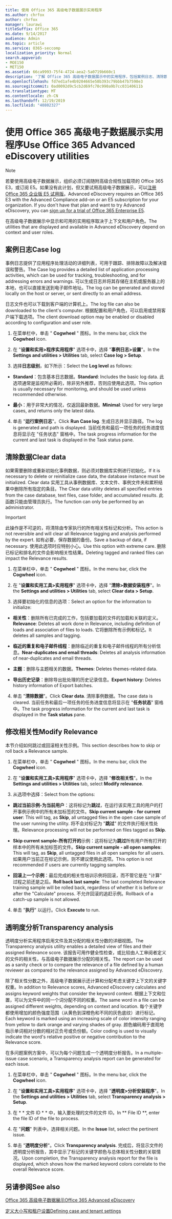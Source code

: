 ```yaml
---
title: 使用 Office 365 高级电子数据展示实用程序
ms.author: chrfox
author: chrfox
manager: laurawi
titleSuffix: Office 365
ms.date: 9/14/2017
audience: Admin
ms.topic: article
ms.service: O365-seccomp
localization_priority: Normal
search.appverid:
- MOE150
- MET150
ms.assetid: 66ca9993-75f4-4724-aea2-5a0719b660c1
description: '了解 Office 365 高级电子数据展示中的实用程序，包括案例日志、清除数据、处理错误、修改相关性和透明度分析。  '
ms.openlocfilehash: fd7ed1afe4b9204665e58b393c79bbb47b7598e3
ms.sourcegitcommit: 0ad0092d9c5cb2d69fc70c990a9b7cc03140611b
ms.translationtype: MT
ms.contentlocale: zh-CN
ms.lasthandoff: 12/19/2019
ms.locfileid: "40802327"
---
```

# <a name="use-office-365-advanced-ediscovery-utilities"></a><span data-ttu-id="9d19e-103">使用 Office 365 高级电子数据展示实用程序</span><span class="sxs-lookup"><span data-stu-id="9d19e-103">Use Office 365 Advanced eDiscovery utilities</span></span>

> [!NOTE]
> <span data-ttu-id="9d19e-p101">若要使用高级电子数据展示，组织必须订阅随附高级合规性加载项的 Office 365 E3，或订阅 E5。如果没有此计划，但又要试用高级电子数据展示，可以[注册 Office 365 企业版 E5 试用版](https://go.microsoft.com/fwlink/p/?LinkID=698279)。</span><span class="sxs-lookup"><span data-stu-id="9d19e-p101">Advanced eDiscovery requires an Office 365 E3 with the Advanced Compliance add-on or an E5 subscription for your organization. If you don't have that plan and want to try Advanced eDiscovery, you can [sign up for a trial of Office 365 Enterprise E5](https://go.microsoft.com/fwlink/p/?LinkID=698279).</span></span> 
  
<span data-ttu-id="9d19e-106">在高级电子数据展示中显示和可用的实用程序取决于上下文和用户角色。</span><span class="sxs-lookup"><span data-stu-id="9d19e-106">The utilities that are displayed and available in Advanced eDiscovery depend on context and user roles.</span></span>
  
## <a name="case-log"></a><span data-ttu-id="9d19e-107">案例日志</span><span class="sxs-lookup"><span data-stu-id="9d19e-107">Case log</span></span>

<span data-ttu-id="9d19e-108">事例日志提供了应用程序处理活动的详细列表，可用于跟踪、排除故障以及解决错误和警告。</span><span class="sxs-lookup"><span data-stu-id="9d19e-108">The Case log provides a detailed list of application processing activities, which can be used for tracking, troubleshooting, and for addressing errors and warnings.</span></span> <span data-ttu-id="9d19e-109">可以生成日志并将其存储在主机或服务器上的本地，也可以直接发送到电子邮件地址。</span><span class="sxs-lookup"><span data-stu-id="9d19e-109">The log can be generated and stored locally on the host or server, or sent directly to an email address.</span></span>
  
<span data-ttu-id="9d19e-110">日志文件也可以下载到客户端的计算机上。</span><span class="sxs-lookup"><span data-stu-id="9d19e-110">The log file can also be downloaded to the client's computer.</span></span> <span data-ttu-id="9d19e-111">根据配置和用户角色，可以启用或禁用客户端下载选项。</span><span class="sxs-lookup"><span data-stu-id="9d19e-111">The client download option may be enabled or disabled according to configuration and user role.</span></span>
  
1. <span data-ttu-id="9d19e-112">在菜单栏中，单击 " **Cogwheel** " 图标。</span><span class="sxs-lookup"><span data-stu-id="9d19e-112">In the menu bar, click the **Cogwheel** icon.</span></span> 
    
2. <span data-ttu-id="9d19e-113">在 "**设置和实用\>程序实用程序**" 选项卡中，选择 "**事例日志\>设置**"。</span><span class="sxs-lookup"><span data-stu-id="9d19e-113">In the **Settings and utilities \> Utilities** tab, select **Case log \> Setup**.</span></span>
    
3. <span data-ttu-id="9d19e-114">选择**日志级别**，如下所示：</span><span class="sxs-lookup"><span data-stu-id="9d19e-114">Select the **Log level** as follows:</span></span> 
    
  - <span data-ttu-id="9d19e-115">**Standard**：包含基本日志数据。</span><span class="sxs-lookup"><span data-stu-id="9d19e-115">**Standard**: Includes the basic log data.</span></span> <span data-ttu-id="9d19e-116">此选项通常是监视所必需的，除非另外推荐，否则应使用此选项。</span><span class="sxs-lookup"><span data-stu-id="9d19e-116">This option is usually necessary for monitoring, and should be used unless recommended otherwise.</span></span>
    
  - <span data-ttu-id="9d19e-117">**最小**：用于非常大的情况，仅返回最新数据。</span><span class="sxs-lookup"><span data-stu-id="9d19e-117">**Minimal**: Used for very large cases, and returns only the latest data.</span></span>
    
4. <span data-ttu-id="9d19e-118">单击 "**运行案例日志**"。</span><span class="sxs-lookup"><span data-stu-id="9d19e-118">Click **Run Case log**.</span></span> <span data-ttu-id="9d19e-119">生成日志并显示路径。</span><span class="sxs-lookup"><span data-stu-id="9d19e-119">The log is generated and path is displayed.</span></span> <span data-ttu-id="9d19e-120">当前任务和最后一项任务的任务进度信息将显示在 "任务状态" 窗格中。</span><span class="sxs-lookup"><span data-stu-id="9d19e-120">The task progress information for the current and last task is displayed in the Task status pane.</span></span>
    
## <a name="clear-data"></a><span data-ttu-id="9d19e-121">清除数据</span><span class="sxs-lookup"><span data-stu-id="9d19e-121">Clear data</span></span>

<span data-ttu-id="9d19e-122">如果需要删除或重新初始化事例数据，则必须对数据库实例进行初始化。</span><span class="sxs-lookup"><span data-stu-id="9d19e-122">If it is necessary to delete or reinitialize case data, the database instance must be initialized.</span></span> <span data-ttu-id="9d19e-123">Clear data 实用工具从事例数据库、文本文件、事例文件夹和累积结果中删除所有指定的条目。</span><span class="sxs-lookup"><span data-stu-id="9d19e-123">The Clear data utility deletes all specified entries from the case database, text files, case folder, and accumulated results.</span></span> <span data-ttu-id="9d19e-124">此函数只能由管理员执行。</span><span class="sxs-lookup"><span data-stu-id="9d19e-124">The function can only be performed by an administrator.</span></span>
  
> [!IMPORTANT]
> <span data-ttu-id="9d19e-125">此操作是不可逆的，将清除由专家执行的所有相关性标记和分析。</span><span class="sxs-lookup"><span data-stu-id="9d19e-125">This action is not reversible and will clear all Relevance tagging and analysis performed by the expert.</span></span> <span data-ttu-id="9d19e-126">如有必要，保存数据的备份。</span><span class="sxs-lookup"><span data-stu-id="9d19e-126">Save a backup of data, if necessary.</span></span> <span data-ttu-id="9d19e-127">使用此选项时应特别小心。</span><span class="sxs-lookup"><span data-stu-id="9d19e-127">Use this option with extreme care.</span></span> <span data-ttu-id="9d19e-128">删除已标记和排名的文件会影响相关性结果。</span><span class="sxs-lookup"><span data-stu-id="9d19e-128">Deleting tagged and ranked files can impact the Relevance results.</span></span> 
  
1. <span data-ttu-id="9d19e-129">在菜单栏中，单击 " **Cogwheel** " 图标。</span><span class="sxs-lookup"><span data-stu-id="9d19e-129">In the menu bar, click the **Cogwheel** icon.</span></span> 
    
2. <span data-ttu-id="9d19e-130">在 "**设置和实用工具\>实用程序**" 选项卡中，选择 "**清除\>数据安装程序**"。</span><span class="sxs-lookup"><span data-stu-id="9d19e-130">In the **Settings and utilities \> Utilities** tab, select **Clear data \> Setup**.</span></span>
    
3. <span data-ttu-id="9d19e-131">选择要初始化的信息的选项：</span><span class="sxs-lookup"><span data-stu-id="9d19e-131">Select an option for the information to initialize:</span></span>
    
  - <span data-ttu-id="9d19e-132">**相关性**：删除所有已完成的工作，包括要加载的文件的加载和关联的定义。</span><span class="sxs-lookup"><span data-stu-id="9d19e-132">**Relevance**: Deletes all work done in Relevance, including definition of loads and association of files to loads.</span></span> <span data-ttu-id="9d19e-133">它将删除所有示例和标记。</span><span class="sxs-lookup"><span data-stu-id="9d19e-133">It deletes all samples and tagging.</span></span>
    
  - <span data-ttu-id="9d19e-134">**临近的重复和电子邮件线程**：删除临近的重复和电子邮件线程的所有分析信息。</span><span class="sxs-lookup"><span data-stu-id="9d19e-134">**Near-duplicates and email threads**: Deletes all analysis information of near-duplicates and email threads.</span></span>
    
  - <span data-ttu-id="9d19e-135">**主题**：删除与主题相关的数据。</span><span class="sxs-lookup"><span data-stu-id="9d19e-135">**Themes**: Deletes themes-related data.</span></span>
    
  - <span data-ttu-id="9d19e-136">**导出历史记录**：删除导出批处理的历史记录信息。</span><span class="sxs-lookup"><span data-stu-id="9d19e-136">**Export history**: Deletes history information of Export batches.</span></span>
    
4. <span data-ttu-id="9d19e-137">单击 "**清除数据**"。</span><span class="sxs-lookup"><span data-stu-id="9d19e-137">Click **Clear data**.</span></span> <span data-ttu-id="9d19e-138">清除事例数据。</span><span class="sxs-lookup"><span data-stu-id="9d19e-138">The case data is cleared.</span></span> <span data-ttu-id="9d19e-139">当前任务和最后一项任务的任务进度信息将显示在 "**任务状态**" 窗格中。</span><span class="sxs-lookup"><span data-stu-id="9d19e-139">The task progress information for the current and last task is displayed in the **Task status** pane.</span></span> 
    
## <a name="modify-relevance"></a><span data-ttu-id="9d19e-140">修改相关性</span><span class="sxs-lookup"><span data-stu-id="9d19e-140">Modify Relevance</span></span>

<span data-ttu-id="9d19e-141">本节介绍如何跳过或回滚相关性示例。</span><span class="sxs-lookup"><span data-stu-id="9d19e-141">This section describes how to skip or roll back a Relevance sample.</span></span>
  
1. <span data-ttu-id="9d19e-142">在菜单栏中，单击 " **Cogwheel** " 图标。</span><span class="sxs-lookup"><span data-stu-id="9d19e-142">In the menu bar, click the **Cogwheel** icon.</span></span> 
    
2. <span data-ttu-id="9d19e-143">在 "**设置和实用工具\>实用程序**" 选项卡中，选择 "**修改相关性**"。</span><span class="sxs-lookup"><span data-stu-id="9d19e-143">In the **Settings and utilities \> Utilities** tab, select **Modify relevance**.</span></span>
    
3. <span data-ttu-id="9d19e-144">从选项中选择：</span><span class="sxs-lookup"><span data-stu-id="9d19e-144">Select from the options:</span></span> 
    
  - <span data-ttu-id="9d19e-145">**跳过当前示例-为当前用户**：这将标记为**跳过**，在运行该实用工具的用户的打开事例示例中的所有未加标签的文件。</span><span class="sxs-lookup"><span data-stu-id="9d19e-145">**Skip current sample - for current user**: This will tag, as **Skip**, all untagged files in the open case sample of the user running the utility.</span></span> <span data-ttu-id="9d19e-146">将不会对标记为 "**跳过**" 的文件执行相关性处理。</span><span class="sxs-lookup"><span data-stu-id="9d19e-146">Relevance processing will not be performed on files tagged as **Skip**.</span></span>
    
  - <span data-ttu-id="9d19e-147">**Skip current sample-所有打开的**示例：这将标记为**跳过**所有用户所有打开的样本中的所有未加标签的文件。</span><span class="sxs-lookup"><span data-stu-id="9d19e-147">**Skip current sample - all open samples**: This will tag, as **Skip**, all untagged files in all open samples for all users.</span></span> <span data-ttu-id="9d19e-148">如果用户当前正在标记示例，则不建议使用此选项。</span><span class="sxs-lookup"><span data-stu-id="9d19e-148">This option is not recommended if users are currently tagging samples.</span></span>
    
  - <span data-ttu-id="9d19e-149">**回滚上一个示例**：最后完成的相关性培训示例将回滚，而不管它是在 "计算" 过程之前还是之后。</span><span class="sxs-lookup"><span data-stu-id="9d19e-149">**Roll back last sample**: The last completed Relevance training sample will be rolled back, regardless of whether it is before or after the "Calculate" process.</span></span> <span data-ttu-id="9d19e-150">不允许回滚的追赶示例。</span><span class="sxs-lookup"><span data-stu-id="9d19e-150">Rollback of a catch-up sample is not allowed.</span></span>
    
4. <span data-ttu-id="9d19e-151">单击 "**执行**" 以运行。</span><span class="sxs-lookup"><span data-stu-id="9d19e-151">Click **Execute** to run.</span></span> 
    
## <a name="transparency-analysis"></a><span data-ttu-id="9d19e-152">透明度分析</span><span class="sxs-lookup"><span data-stu-id="9d19e-152">Transparency analysis</span></span>

<span data-ttu-id="9d19e-153">透明度分析实用程序启用文件及其分配的相关性分数的详细视图。</span><span class="sxs-lookup"><span data-stu-id="9d19e-153">The Transparency analysis utility enables a detailed view of files and their assigned Relevance score.</span></span> <span data-ttu-id="9d19e-154">该报告可用作健全性检查，或比较由人工审阅者定义的文件的相关性，与高级电子数据展示分配的相关性。</span><span class="sxs-lookup"><span data-stu-id="9d19e-154">The report can be used as a sanity check or to compare the relevance of a file defined by a human reviewer as compared to the relevance assigned by Advanced eDiscovery.</span></span> 
  
<span data-ttu-id="9d19e-155">除了相关性分数之外，高级电子数据展示还计算和分配考虑关键字上下文的关键字权重。</span><span class="sxs-lookup"><span data-stu-id="9d19e-155">In addition to Relevance scores, Advanced eDiscovery calculates and assigns keyword weights that consider the keyword context.</span></span> <span data-ttu-id="9d19e-156">根据上下文和位置，可以为文件中的同一个词分配不同的权重。</span><span class="sxs-lookup"><span data-stu-id="9d19e-156">The same word in a file can be assigned different weights, depending on context and location.</span></span> <span data-ttu-id="9d19e-157">每个关键字都使用增加的颜色强度范围（从黄色到深橙色和不同的灰色底纹）进行标记。</span><span class="sxs-lookup"><span data-stu-id="9d19e-157">Each keyword is marked using an increasing scale of color intensity ranging from yellow to dark orange and varying shades of gray.</span></span> <span data-ttu-id="9d19e-158">颜色编码用于直观地指示单词相对分数的相对正负号或负份额。</span><span class="sxs-lookup"><span data-stu-id="9d19e-158">Color coding is used to visually indicate the word's relative positive or negative contribution to the Relevance score.</span></span> 
  
<span data-ttu-id="9d19e-159">在多问题案例方案中，可以为每个问题生成一个透明度分析报告。</span><span class="sxs-lookup"><span data-stu-id="9d19e-159">In a multiple-issue case scenario, a Transparency analysis report can be generated for each issue.</span></span>
  
1. <span data-ttu-id="9d19e-160">在菜单栏中，单击 " **Cogwheel** " 图标。</span><span class="sxs-lookup"><span data-stu-id="9d19e-160">In the menu bar, click the **Cogwheel** icon.</span></span> 
    
2. <span data-ttu-id="9d19e-161">在 "**设置和实用工具\>实用程序**" 选项卡中，选择 "**透明度\>分析安装程序**"。</span><span class="sxs-lookup"><span data-stu-id="9d19e-161">In the **Settings and utilities \> Utilities** tab, select **Transparency analysis \> Setup**.</span></span>
    
3. <span data-ttu-id="9d19e-162">在 \* \* 文件 ID \* \* 中，输入要处理的文件的文件 ID。</span><span class="sxs-lookup"><span data-stu-id="9d19e-162">In \*\* File ID \*\*, enter the file ID of the file to process.</span></span>
    
4. <span data-ttu-id="9d19e-163">在 "**问题**" 列表中，选择相关问题。</span><span class="sxs-lookup"><span data-stu-id="9d19e-163">In the **Issue** list, select the pertinent issue.</span></span> 
    
5. <span data-ttu-id="9d19e-164">单击 "**透明度分析**"。</span><span class="sxs-lookup"><span data-stu-id="9d19e-164">Click **Transparency analysis**.</span></span> <span data-ttu-id="9d19e-165">完成后，将显示文件的透明度分析报告，其中显示了标记的关键字颜色与总体相关性分数的关联情况。</span><span class="sxs-lookup"><span data-stu-id="9d19e-165">Upon completion, the Transparency analysis report for the file is displayed, which shows how the marked keyword colors correlate to the overall Relevance score.</span></span>
    
## <a name="see-also"></a><span data-ttu-id="9d19e-166">另请参阅</span><span class="sxs-lookup"><span data-stu-id="9d19e-166">See also</span></span>

[<span data-ttu-id="9d19e-167">Office 365 高级电子数据展示</span><span class="sxs-lookup"><span data-stu-id="9d19e-167">Office 365 Advanced eDiscovery</span></span>](office-365-advanced-ediscovery.md)
  
[<span data-ttu-id="9d19e-168">定义大小写和租户设置</span><span class="sxs-lookup"><span data-stu-id="9d19e-168">Defining case and tenant settings</span></span>](define-case-and-tenant-settings-in-advanced-ediscovery.md)

